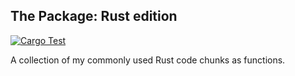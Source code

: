 ## The Package: Rust edition

[![Cargo Test](https://github.com/kenf1/thepkg/actions/workflows/cargo_test.yaml/badge.svg)](https://github.com/kenf1/thepkg/actions/workflows/cargo_test.yaml)

A collection of my commonly used Rust code chunks as functions.